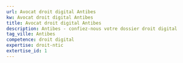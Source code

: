 ```yaml
---
url: Avocat droit digital Antibes
kw: Avocat droit digital Antibes
title: Avocat droit digital Antibes
description: Antibes - confiez-nous votre dossier droit digital
tag_ville: Antibes
competence: droit digital
expertise: droit-ntic
extertise_id: 1
---
```

